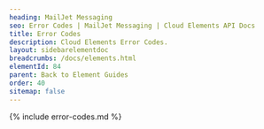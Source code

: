 ```yaml
---
heading: MailJet Messaging
seo: Error Codes | MailJet Messaging | Cloud Elements API Docs
title: Error Codes
description: Cloud Elements Error Codes.
layout: sidebarelementdoc
breadcrumbs: /docs/elements.html
elementId: 84
parent: Back to Element Guides
order: 40
sitemap: false
---
```


{% include error-codes.md %}
